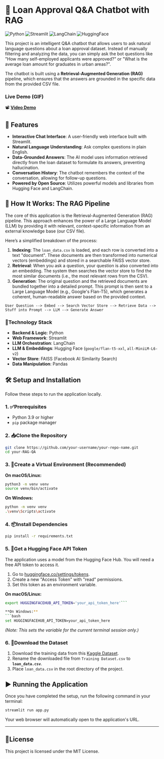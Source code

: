 #  💬 Loan Approval Q&A Chatbot with RAG

![Python](https://img.shields.io/badge/Python-3.9%2B-blue.svg) ![Streamlit](https://img.shields.io/badge/Streamlit-1.30%2B-red.svg) ![LangChain](https://img.shields.io/badge/LangChain-0.1%2B-green.svg) ![HuggingFace](https://img.shields.io/badge/%F0%9F%A4%97%20Hugging%20Face-Models-yellow)

This project is an intelligent Q&A chatbot that allows users to ask natural language questions about a loan approval dataset. Instead of manually filtering and analyzing the data, you can simply ask the bot questions like "How many self-employed applicants were approved?" or "What is the average loan amount for graduates in urban areas?".

The chatbot is built using a **Retrieval-Augmented Generation (RAG)** pipeline, which ensures that the answers are grounded in the specific data from the provided CSV file.

### Live Demo (GIF)


📽️ **[Video Demo](https://jklujaipur-my.sharepoint.com/:v:/g/personal/dishaarora_jklu_edu_in/EZnXc-yeSa5Pjo4kCQZFaQ4BK2b6sOqizrQmqYTJQDs82w?nav=eyJyZWZlcnJhbEluZm8iOnsicmVmZXJyYWxBcHAiOiJPbmVEcml2ZUZvckJ1c2luZXNzIiwicmVmZXJyYWxBcHBQbGF0Zm9ybSI6IldlYiIsInJlZmVycmFsTW9kZSI6InZpZXciLCJyZWZlcnJhbFZpZXciOiJNeUZpbGVzTGlua0NvcHkifX0&e=VtdbgN)**



## 📌 Features

-   **Interactive Chat Interface**: A user-friendly web interface built with Streamlit.
-   **Natural Language Understanding**: Ask complex questions in plain English.
-   **Data-Grounded Answers**: The AI model uses information retrieved directly from the loan dataset to formulate its answers, preventing hallucination.
-   **Conversation History**: The chatbot remembers the context of the conversation, allowing for follow-up questions.
-   **Powered by Open Source**: Utilizes powerful models and libraries from Hugging Face and LangChain.

## 🚀 How It Works: The RAG Pipeline

The core of this application is the Retrieval-Augmented Generation (RAG) pipeline. This approach enhances the power of a Large Language Model (LLM) by providing it with relevant, context-specific information from an external knowledge base (our CSV file).

Here’s a simplified breakdown of the process:

1.  **Indexing**: The `loan_data.csv` is loaded, and each row is converted into a text "document". These documents are then transformed into numerical vectors (embeddings) and stored in a searchable FAISS vector store.
2.  **Retrieval**: When you ask a question, your question is also converted into an embedding. The system then searches the vector store to find the most similar documents (i.e., the most relevant rows from the CSV).
3.  **Generation**: The original question and the retrieved documents are bundled together into a detailed prompt. This prompt is then sent to a Large Language Model (e.g., Google's Flan-T5), which generates a coherent, human-readable answer based on the provided context.

```
User Question --> Embed --> Search Vector Store --> Retrieve Data --> Stuff into Prompt --> LLM --> Generate Answer
```

### 🧰Technology Stack

-   **Backend & Logic**: Python
-   **Web Framework**: Streamlit
-   **LLM Orchestration**: LangChain
-   **LLM & Embeddings**: Hugging Face (`google/flan-t5-xxl`, `all-MiniLM-L6-v2`)
-   **Vector Store**: FAISS (Facebook AI Similarity Search)
-   **Data Manipulation**: Pandas

## 🛠️ Setup and Installation

Follow these steps to run the application locally.

### 1. ✅Prerequisites

-   Python 3.9 or higher
-   `pip` package manager

### 2. 📥Clone the Repository

```bash
git clone https://github.com/your-username/your-repo-name.git
cd your-RAG-QA
```

### 3. 🧪Create a Virtual Environment (Recommended)

**On macOS/Linux:**
```bash
python3 -m venv venv
source venv/bin/activate
```

**On Windows:**
```bash
python -m venv venv
.\venv\Scripts\activate
```

### 4. 📦Install Dependencies

```bash
pip install -r requirements.txt
```

### 5. 🔐Get a Hugging Face API Token

The application uses a model from the Hugging Face Hub. You will need a free API token to access it.

1.  Go to [huggingface.co/settings/tokens](https://huggingface.co/settings/tokens).
2.  Create a new "Access Token" with "read" permissions.
3.  Set this token as an environment variable.

**On macOS/Linux:**
```bash
export HUGGINGFACEHUB_API_TOKEN='your_api_token_here'```

**On Windows:**
```bash
set HUGGINGFACEHUB_API_TOKEN=your_api_token_here
```
*(Note: This sets the variable for the current terminal session only.)*

### 6. 🧾Download the Dataset

1.  Download the training data from this [Kaggle Dataset](https://www.kaggle.com/datasets/sonalisingh1411/loan-approval-prediction?select=Training+Dataset.csv).
2.  Rename the downloaded file from `Training Dataset.csv` to **`loan_data.csv`**.
3.  Place `loan_data.csv` in the root directory of the project.

## ▶️ Running the Application

Once you have completed the setup, run the following command in your terminal:

```bash
streamlit run app.py
```

Your web browser will automatically open to the application's URL.

---

## 📜License

This project is licensed under the MIT License.
